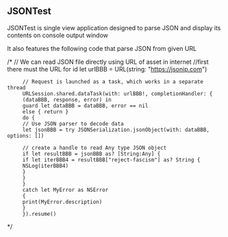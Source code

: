 ## JSONTest
JSONTest is single view application designed to parse JSON and display its contents on console output window

It also features the following code that parse JSON from given URL

 /*
         // We can read JSON file directly using URL of asset in internet
         //first there must the URL for id
         let urlBBB = URL(string: "https://jsonip.com")
         
         // Request is launched as a task, which works in a separate thread
         URLSession.shared.dataTask(with: urlBBB!, completionHandler: {
         (dataBBB, response, error) in
         guard let dataBBB = dataBBB, error == nil
         else { return }
         do {
         // Use JSON parser to decode data
         let jsonBBB = try JSONSerialization.jsonObject(with: dataBBB, options: [])
         
         // create a handle to read Any type JSON object
         if let resultBBB = jsonBBB as? [String:Any] {
         if let iterBBB4 = resultBBB["reject-fascism"] as? String {
         NSLog(iterBBB4)
         }
         }
         }
         catch let MyError as NSError
         {
         print(MyError.description)
         }
         }).resume()
 */
